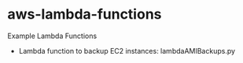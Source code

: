 # aws-lambda-functions
Example Lambda Functions

* Lambda function to backup EC2 instances: lambdaAMIBackups.py
